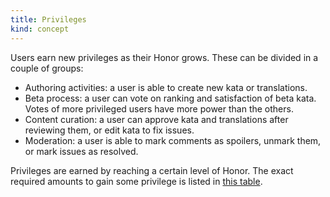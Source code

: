 ```yaml
---
title: Privileges
kind: concept
---
```


Users earn new privileges as their Honor grows. These can be divided in a couple of groups:

- Authoring activities: a user is able to create new kata or translations.
- Beta process: a user can vote on ranking and satisfaction of beta kata. Votes of more privileged users have more power than the others.
- Content curation: a user can approve kata and translations after reviewing them, or edit kata to fix issues.
- Moderation: a user is able to mark comments as spoilers, unmark them, or mark issues as resolved.

Privileges are earned by reaching a certain level of Honor. The exact required amounts to gain some privilege is listed in [this table][privileges-reference].

[privileges-reference]: /gamification/privileges/
